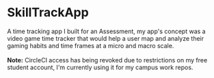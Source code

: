 # SkillTrackApp
A time tracking app I built for an Assessment, my app's concept was a video game time tracker that would help a user map and analyze their gaming habits and time frames at a micro and macro scale.
<br><br>
**Note:** CircleCI access has being revoked due to restrictions on my free student account, I'm currently using it for my campus work repos.
